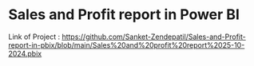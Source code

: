 # Sales and Profit report in Power BI
Link of Project : https://github.com/Sanket-Zendepatil/Sales-and-Profit-report-in-pbix/blob/main/Sales%20and%20profit%20report%2025-10-2024.pbix
